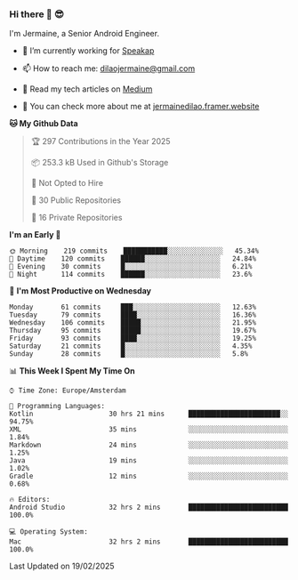 ### Hi there 👋 😎
I'm Jermaine, a Senior Android Engineer.

- 🔭 I’m currently working for [Speakap](https://www.speakap.com/)

- 📫 How to reach me: dilaojermaine@gmail.com

- 📖 Read my tech articles on [Medium](https://jermainedilao.medium.com/)

- 👀 You can check more about me at [jermainedilao.framer.website](https://jermainedilao.framer.website)

<!--
**jermainedilao/jermainedilao** is a ✨ _special_ ✨ repository because its `README.md` (this file) appears on your GitHub profile.

Here are some ideas to get you started:

- 🔭 I’m currently working on ...
- 🌱 I’m currently learning ...
- 👯 I’m looking to collaborate on ...
- 🤔 I’m looking for help with ...
- 💬 Ask me about ...
- 📫 How to reach me: ...
- 😄 Pronouns: ...
- ⚡ Fun fact: ...
-->

<!--START_SECTION:waka-->
**🐱 My Github Data** 

> 🏆 297 Contributions in the Year 2025
 > 
> 📦 253.3 kB Used in Github's Storage 
 > 
> 🚫 Not Opted to Hire
 > 
> 📜 30 Public Repositories 
 > 
> 🔑 16 Private Repositories  
 > 
**I'm an Early 🐤** 

```text
🌞 Morning    219 commits    ███████████░░░░░░░░░░░░░░   45.34% 
🌆 Daytime    120 commits    ██████░░░░░░░░░░░░░░░░░░░   24.84% 
🌃 Evening    30 commits     █░░░░░░░░░░░░░░░░░░░░░░░░   6.21% 
🌙 Night      114 commits    ██████░░░░░░░░░░░░░░░░░░░   23.6%

```
📅 **I'm Most Productive on Wednesday** 

```text
Monday       61 commits     ███░░░░░░░░░░░░░░░░░░░░░░   12.63% 
Tuesday      79 commits     ████░░░░░░░░░░░░░░░░░░░░░   16.36% 
Wednesday    106 commits    █████░░░░░░░░░░░░░░░░░░░░   21.95% 
Thursday     95 commits     █████░░░░░░░░░░░░░░░░░░░░   19.67% 
Friday       93 commits     ████░░░░░░░░░░░░░░░░░░░░░   19.25% 
Saturday     21 commits     █░░░░░░░░░░░░░░░░░░░░░░░░   4.35% 
Sunday       28 commits     █░░░░░░░░░░░░░░░░░░░░░░░░   5.8%

```


📊 **This Week I Spent My Time On** 

```text
⌚︎ Time Zone: Europe/Amsterdam

💬 Programming Languages: 
Kotlin                   30 hrs 21 mins      ███████████████████████░░   94.75% 
XML                      35 mins             ░░░░░░░░░░░░░░░░░░░░░░░░░   1.84% 
Markdown                 24 mins             ░░░░░░░░░░░░░░░░░░░░░░░░░   1.25% 
Java                     19 mins             ░░░░░░░░░░░░░░░░░░░░░░░░░   1.02% 
Gradle                   12 mins             ░░░░░░░░░░░░░░░░░░░░░░░░░   0.68%

🔥 Editors: 
Android Studio           32 hrs 2 mins       █████████████████████████   100.0%

💻 Operating System: 
Mac                      32 hrs 2 mins       █████████████████████████   100.0%

```


 Last Updated on 19/02/2025
<!--END_SECTION:waka-->
